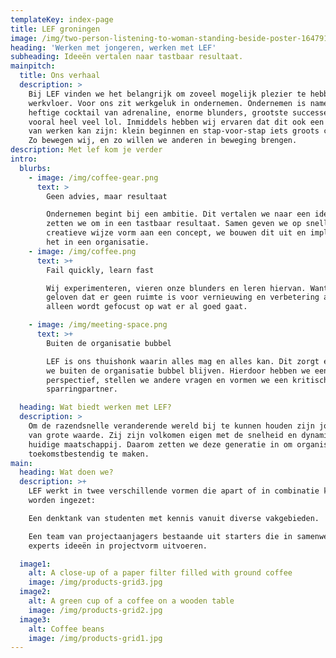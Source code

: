 ```yaml
---
templateKey: index-page
title: LEF groningen
image: /img/two-person-listening-to-woman-standing-beside-poster-1647919.jpg
heading: 'Werken met jongeren, werken met LEF'
subheading: Ideeën vertalen naar tastbaar resultaat.
mainpitch:
  title: Ons verhaal
  description: >
    Bij LEF vinden we het belangrijk om zoveel mogelijk plezier te hebben op de
    werkvloer. Voor ons zit werkgeluk in ondernemen. Ondernemen is namelijk een
    heftige cocktail van adrenaline, enorme blunders, grootste successen, maar
    vooral heel veel lol. Inmiddels hebben wij ervaren dat dit ook een manier
    van werken kan zijn: klein beginnen en stap-voor-stap iets groots creëren.
    Zo bewegen wij, en zo willen we anderen in beweging brengen.
description: Met lef kom je verder
intro:
  blurbs:
    - image: /img/coffee-gear.png
      text: >
        Geen advies, maar resultaat

        Ondernemen begint bij een ambitie. Dit vertalen we naar een idee en
        zetten we om in een tastbaar resultaat. Samen geven we op snelle en
        creatieve wijze vorm aan een concept, we bouwen dit uit en implementeren
        het in een organisatie.
    - image: /img/coffee.png
      text: >+
        Fail quickly, learn fast   

        Wij experimenteren, vieren onze blunders en leren hiervan. Want we
        geloven dat er geen ruimte is voor vernieuwing en verbetering als er
        alleen wordt gefocust op wat er al goed gaat. 

    - image: /img/meeting-space.png
      text: >+
        Buiten de organisatie bubbel

        LEF is ons thuishonk waarin alles mag en alles kan. Dit zorgt ervoor dat
        we buiten de organisatie bubbel blijven. Hierdoor hebben we een ander
        perspectief, stellen we andere vragen en vormen we een kritische
        sparringpartner.

  heading: Wat biedt werken met LEF?
  description: >
    Om de razendsnelle veranderende wereld bij te kunnen houden zijn jongeren
    van grote waarde. Zij zijn volkomen eigen met de snelheid en dynamiek van de
    huidige maatschappij. Daarom zetten we deze generatie in om organisaties
    toekomstbestendig te maken.
main:
  heading: Wat doen we?
  description: >+
    LEF werkt in twee verschillende vormen die apart of in combinatie kunnen
    worden ingezet:

    Een denktank van studenten met kennis vanuit diverse vakgebieden.

    Een team van projectaanjagers bestaande uit starters die in samenwerking met
    experts ideeën in projectvorm uitvoeren.

  image1:
    alt: A close-up of a paper filter filled with ground coffee
    image: /img/products-grid3.jpg
  image2:
    alt: A green cup of a coffee on a wooden table
    image: /img/products-grid2.jpg
  image3:
    alt: Coffee beans
    image: /img/products-grid1.jpg
---
```


